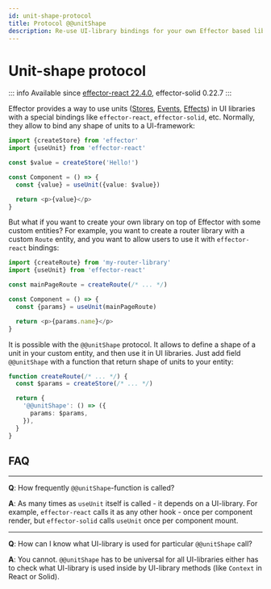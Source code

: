 ```yaml
---
id: unit-shape-protocol
title: Protocol @@unitShape
description: Re-use UI-library bindings for your own Effector based libraries
---
```


# Unit-shape protocol

::: info
Available since [effector-react 22.4.0](https://changelog.effector.dev/#effector-react-22-4-0), effector-solid 0.22.7
:::

Effector provides a way to use units ([Stores](/api/effector/Store.md), [Events](/api/effector/Event.md), [Effects](/api/effector/Effect.md)) in UI libraries with a special bindings like `effector-react`, `effector-solid`, etc. Normally, they allow to bind any shape of units to a UI-framework:

```ts
import {createStore} from 'effector'
import {useUnit} from 'effector-react'

const $value = createStore('Hello!')

const Component = () => {
  const {value} = useUnit({value: $value})

  return <p>{value}</p>
}
```

But what if you want to create your own library on top of Effector with some custom entities? For example, you want to create a router library with a custom `Route` entity, and you want to allow users to use it with `effector-react` bindings:

```ts
import {createRoute} from 'my-router-library'
import {useUnit} from 'effector-react'

const mainPageRoute = createRoute(/* ... */)

const Component = () => {
  const {params} = useUnit(mainPageRoute)

  return <p>{params.name}</p>
}
```

It is possible with the `@@unitShape` protocol. It allows to define a shape of a unit in your custom entity, and then use it in UI libraries. Just add field `@@unitShape` with a function that return shape of units to your entity:

```ts
function createRoute(/* ... */) {
  const $params = createStore(/* ... */)

  return {
    '@@unitShape': () => ({
      params: $params,
    }),
  }
}
```

## FAQ

---

**Q**: How frequently `@@unitShape`-function is called?

**A**: As many times as `useUnit` itself is called - it depends on a UI-library. For example, `effector-react` calls it as any other hook - once per component render, but `effector-solid` calls `useUnit` once per component mount.

---

**Q**: How can I know what UI-library is used for particular `@@unitShape` call?

**A**: You cannot. `@@unitShape` has to be universal for all UI-libraries either has to check what UI-library is used inside by UI-library methods (like `Context` in React or Solid).
